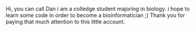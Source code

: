 Hi, you can call Dan
i am a colledge student majoring in biology.
i hope to learn some code in order to become a bioinformatician
;) 
Thank you for paying that much attention to this little account.
